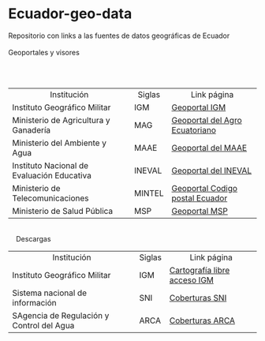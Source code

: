 # Ecuador-geo-data
Repositorio con links a las fuentes de datos geográficas de Ecuador
<br>
<br>
Geoportales y visores
<table style="width:100%">
<tr>
  <td align="center">Institución</td>
<td align="center">Siglas</td>
<td align="center">Link página</td>

</tr>
<tr>
<td>  Instituto Geográfico Militar     </td>
<td>
    IGM
  </td>
<td> <a href="http://www.geoportaligm.gob.ec/portal/">Geoportal IGM </td>
</tr>
<tr>
<td>  Ministerio de Agricultura y Ganadería  </td>
  <td>
    MAG
  </td>
<td> <a href="http://geoportal.agricultura.gob.ec/">Geoportal del Agro Ecuatoriano </td>
</tr>

<tr>
<td>  Ministerio del Ambiente y Agua  </td>
  <td>
    MAAE
  </td>
<td> <a href="http://ide.ambiente.gob.ec/mapainteractivo/">Geoportal del MAAE </td>
</tr>

<tr>
<td>  Instituto Nacional de Evaluación Educativa  </td>
  <td>
    INEVAL
  </td>
<td> <a href="http://geoportal.evaluacion.gob.ec:8080/ineval/publico.jsp">Geoportal del INEVAL </td>
</tr>

<tr>
<td>  Ministerio de Telecomunicaciones  </td>
  <td>
    MINTEL
  </td>
<td> <a href="http://www.codigopostal.gob.ec/">Geoportal Codigo postal Ecuador </td>
</tr>

<tr>
<td>  Ministerio de Salud Pública  </td>
  <td>
    MSP
  </td>
<td> <a href="https://geosalud.msp.gob.ec/geovisualizador/index.php">Geoportal MSP </td>
</tr>
<br>
<br>


<table style="width:100%">
<br>
&nbsp; &nbsp; Descargas
<br>
<tr>
<td align="center">Institución</td>
<td align="center">Siglas</td>
<td align="center">Link página</td>

</tr>
<tr>
<td>  Instituto Geográfico Militar     </td>
  <td>
    IGM
  </td>
<td> <a href="http://www.geoportaligm.gob.ec/portal/index.php/descargas/cartografia-de-libre-acceso/">Cartografía libre acceso IGM </td>
</tr>


<tr>
<td>  Sistema nacional de información  </td>
  <td>
    SNI
  </td>
<td> <a href="https://sni.gob.ec/coberturas">Coberturas SNI </td>
</tr>

<tr>
<td>  SAgencia de Regulación y Control del Agua  </td>
  <td>
    ARCA
  </td>
<td> <a href="http://www.geoarca.gob.ec/geoportal_arca/Descargas.php">Coberturas ARCA </td>
</tr>




</table>
